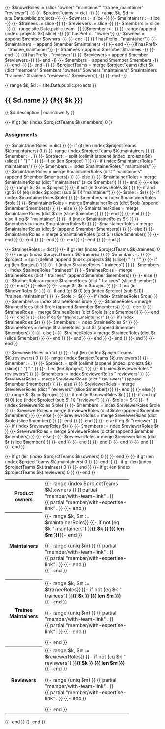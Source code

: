 {{- $knownRoles := (slice "owner" "maintainer" "trainee_maintainer" "reviewer") -}}
{{- $projectTeams := dict -}}
{{- range $k, $d := site.Data.public.projects -}}
  {{- $owners := slice -}}
  {{- $maintainers := slice -}}
  {{- $trainees := slice -}}
  {{- $reviewers := slice -}}
  {{- $members := slice -}}
  {{- range site.Data.public.team -}}
    {{$member := . }}
    {{- range (append (index .projects $k) slice) -}}
      {{if hasPrefix . "owner"}}
        {{- $owners = append $member $owners -}}
      {{- end -}}
      {{if hasPrefix . "maintainer"}}
        {{- $maintainers = append $member $maintainers -}}
      {{- end -}}
      {{if hasPrefix . "trainee_maintainer"}}
        {{- $trainees = append $member $trainees -}}
      {{- end -}}
      {{if hasPrefix . "reviewer"}}
        {{- $reviewers = append $member $reviewers -}}
      {{- end -}}
      {{- $members = append $member $members -}}
    {{- end -}}
  {{- end -}}
  {{- $projectTeams = merge $projectTeams (dict $k (dict "members" $members "owners" $owners "maintainers" $maintainers "trainees" $trainees "reviewers" $reviewers)) -}}
{{- end -}}

{{ range $k, $d := site.Data.public.projects }}

## {{ $d.name }} {#{{ $k }}}

{{ $d.description | markdownify }}

{{- if gt (len (index $projectTeams $k).members) 0 }}

### Assignments

{{- $maintainerRoles := dict }}
{{- if gt (len (index $projectTeams $k).maintainers) 0 }}
  {{- range (index $projectTeams $k).maintainers }}
    {{- $member := . }}
    {{- $project := split (delimit (append (index .projects $k) (slice)) " ") " " }}
    {{- if eq (len $project) 1 }}
      {{- if (index $maintainerRoles " maintainers") }}
        {{- $members := index $maintainerRoles " maintainers" }}
        {{- $maintainerRoles = merge $maintainerRoles (dict " maintainers" (append $member $members)) }}
      {{- else }}
        {{- $maintainerRoles = merge $maintainerRoles (dict " maintainers" (slice $member)) }}
      {{- end }}
    {{- else }}
      {{- range $i, $r := $project }}
        {{- if not (in $knownRoles $r ) }}
          {{- if and (gt $i 0) (eq (index $project (sub $i 1)) "maintainer") }}
            {{- $role := $r}}
            {{- if (index $maintainerRoles $role) }}
              {{- $members := index $maintainerRoles $role }}
              {{- $maintainerRoles = merge $maintainerRoles (dict $role (append $member $members)) }}
            {{- else }}
              {{- $maintainerRoles = merge $maintainerRoles (dict $role (slice $member)) }}
            {{- end }}
          {{- end }}
        {{- else if eq $r "maintainer" }}
          {{- if (index $maintainerRoles $r) }}
            {{- $members := index $maintainerRoles $r }}
            {{- $maintainerRoles = merge $maintainerRoles (dict $r (append $member $members)) }}
          {{- else }}
            {{- $maintainerRoles = merge $maintainerRoles (dict $r (slice $member)) }}
          {{- end }}
        {{- end }}
      {{- end }}
    {{- end }}
  {{- end }}
{{- end }}

{{- $traineeRoles := dict }}
{{- if gt (len (index $projectTeams $k).trainees) 0 }}
  {{- range (index $projectTeams $k).trainees }}
    {{- $member := . }}
    {{- $project := split (delimit (append (index .projects $k) (slice)) " ") " " }}
    {{- if eq (len $project) 1 }}
      {{- if (index $traineeRoles " trainees") }}
        {{- $members := index $traineeRoles " trainees" }}
        {{- $traineeRoles = merge $traineeRoles (dict " trainees" (append $member $members)) }}
      {{- else }}
        {{- $traineeRoles = merge $traineeRoles (dict " trainees" (slice $member)) }}
      {{- end }}
    {{- else }}
      {{- range $i, $r := $project }}
        {{- if not (in $knownRoles $r ) }}
          {{- if and (gt $i 0) (eq (index $project (sub $i 1)) "trainee_maintainer") }}
            {{- $role := $r}}
            {{- if (index $traineeRoles $role) }}
              {{- $members := index $traineeRoles $role }}
              {{- $traineeRoles = merge $traineeRoles (dict $role (append $member $members)) }}
            {{- else }}
              {{- $traineeRoles = merge $traineeRoles (dict $role (slice $member)) }}
            {{- end }}
          {{- end }}
        {{- else if eq $r "trainee_maintainer" }}
          {{- if (index $traineeRoles $r) }}
            {{- $members := index $traineeRoles $r }}
            {{- $traineeRoles = merge $traineeRoles (dict $r (append $member $members)) }}
          {{- else }}
            {{- $traineeRoles = merge $traineeRoles (dict $r (slice $member)) }}
          {{- end }}
        {{- end }}
      {{- end }}
    {{- end }}
  {{- end }}
{{- end }}

{{- $reviewerRoles := dict }}
{{- if gt (len (index $projectTeams $k).reviewers) 0 }}
  {{- range (index $projectTeams $k).reviewers }}
    {{- $member := . }}
    {{- $project := split (delimit (append (index .projects $k) (slice)) " ") " " }}
    {{- if eq (len $project) 1 }}
      {{- if (index $reviewerRoles " reviewers") }}
        {{- $members := index $reviewerRoles " reviewers" }}
        {{- $reviewerRoles = merge $reviewerRoles (dict " reviewers" (append $member $members)) }}
      {{- else }}
        {{- $reviewerRoles = merge $reviewerRoles (dict " reviewers" (slice $member)) }}
      {{- end }}
    {{- else }}
      {{- range $i, $r := $project }}
        {{- if not (in $knownRoles $r ) }}
          {{- if and (gt $i 0) (eq (index $project (sub $i 1)) "reviewer") }}
            {{- $role := $r}}
            {{- if (index $reviewerRoles $role) }}
              {{- $members := index $reviewerRoles $role }}
              {{- $reviewerRoles = merge $reviewerRoles (dict $role (append $member $members)) }}
            {{- else }}
              {{- $reviewerRoles = merge $reviewerRoles (dict $role (slice $member)) }}
            {{- end }}
          {{- end }}
        {{- else if eq $r "reviewer" }}
          {{- if (index $reviewerRoles $r) }}
            {{- $members := index $reviewerRoles $r }}
            {{- $reviewerRoles = merge $reviewerRoles (dict $r (append $member $members)) }}
          {{- else }}
            {{- $reviewerRoles = merge $reviewerRoles (dict $r (slice $member)) }}
          {{- end }}
        {{- end }}
      {{- end }}
    {{- end }}
  {{- end }}
{{- end }}

<table style="display: table; width: 80%;">
 {{- if gt (len (index $projectTeams $k).owners) 0 }}
 <tr>
  <th>Product owners</th>
  <td>
   {{- range (index $projectTeams $k).owners }}
   {{ partial "member/with-team-link" . }}<br>
   {{ partial "member/with-expertise-link" . }}
   {{- end }}
  </td>
 </tr>
 {{- end }}
 {{- if gt (len (index $projectTeams $k).maintainers) 0 }}
 <tr>
  <th>Maintainers</th>
  <td>
   {{- range $k, $m := $maintainerRoles}}
   {{- if not (eq $k " maintainers") }}<strong>{{ $k }} ({{ len $m }})</strong>{{- end }}
   <p>{{- range (uniq $m) }}
   {{ partial "member/with-team-link" . }}<br>
   {{ partial "member/with-expertise-link" . }}
   {{- end }}&nbsp;<br>
   {{- end }}</p>
  </td>
 </tr>
 {{- end }}
 {{- if gt (len (index $projectTeams $k).trainees) 0 }}
 <tr>
  <th>Trainee Maintainers</th>
  <td>
   {{- range $k, $m := $traineeRoles}}
   {{- if not (eq $k " trainees") }}<strong>{{ $k }} ({{ len $m }})</strong>{{- end }}
   <p>{{- range (uniq $m) }}
   {{ partial "member/with-team-link" . }}<br>
   {{ partial "member/with-expertise-link" . }}
   {{- end }}</p>
   {{- end }}
  </td>
 </tr>
 {{- end }}
 {{- if gt (len (index $projectTeams $k).reviewers) 0 }}
 <tr>
  <th>Reviewers</th>
  <td>
   {{- range $k, $m := $reviewerRoles}}
   {{- if not (eq $k " reviewers") }}<strong>{{ $k }} ({{ len $m }})</strong>{{- end }}
   <p>{{- range (uniq $m) }}
   {{ partial "member/with-team-link" . }}<br>
   {{ partial "member/with-expertise-link" . }}
   {{- end }}</p>
   {{- end }}
  </td>
 </tr>
 {{- end }}
</table>

{{- end }}
{{- end }}
